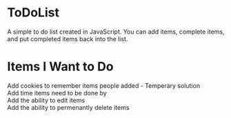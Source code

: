 # ToDoList
A simple to do list created in JavaScript. You can add items, complete items, and put completed items back into the list.


# Items I Want to Do
Add cookies to remember items people added - Temperary solution <br />
Add time items need to be done by <br />
Add the ability to edit items <br />
Add the ability to permenantly delete items <br />
